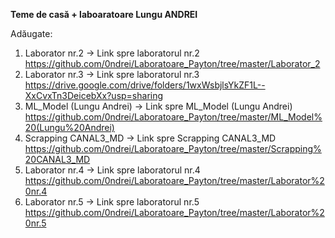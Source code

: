 ****Teme de casă + laboaratoare Lungu ANDREI****

Adăugate:
1. Laborator nr.2 -> Link spre laboratorul nr.2 https://github.com/0ndrei/Laboratoare_Payton/tree/master/Laborator_2
2. Laborator nr.3 -> Link spre laboratorul nr.3 
https://drive.google.com/drive/folders/1wxWsbjlsYkZF1L--XxCvxTn3DeicebXx?usp=sharing
4. ML_Model (Lungu Andrei) -> Link spre ML_Model (Lungu Andrei) https://github.com/0ndrei/Laboratoare_Payton/tree/master/ML_Model%20(Lungu%20Andrei)
5. Scrapping CANAL3_MD -> Link spre Scrapping CANAL3_MD https://github.com/0ndrei/Laboratoare_Payton/tree/master/Scrapping%20CANAL3_MD
6. Laborator nr.4 -> Link spre laboratorul nr.4 https://github.com/0ndrei/Laboratoare_Payton/tree/master/Laborator%20nr.4
7. Laborator nr.5 -> Link spre laboratorul nr.5 https://github.com/0ndrei/Laboratoare_Payton/tree/master/Laborator%20nr.5
